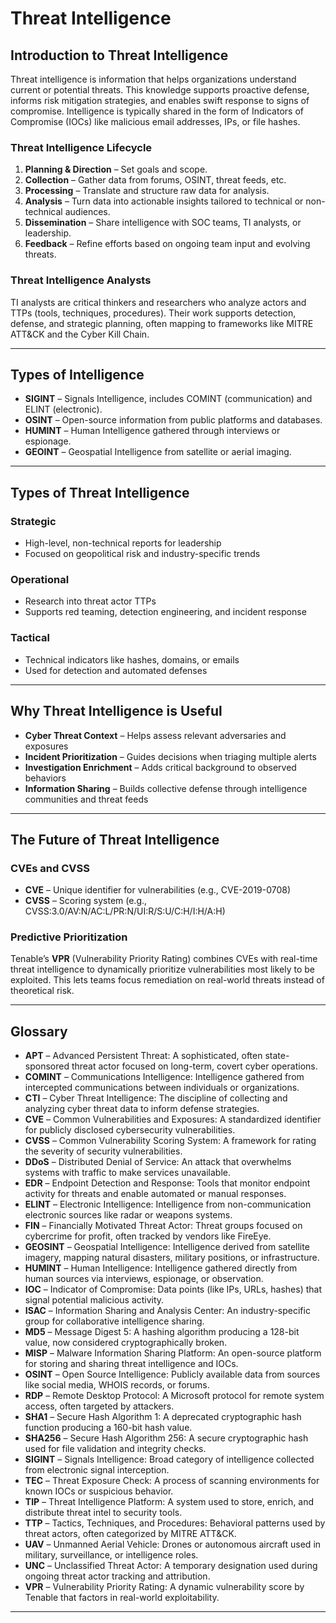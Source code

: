# Threat Intelligence

## Introduction to Threat Intelligence

Threat intelligence is information that helps organizations understand current or potential threats. This knowledge supports proactive defense, informs risk mitigation strategies, and enables swift response to signs of compromise. Intelligence is typically shared in the form of Indicators of Compromise (IOCs) like malicious email addresses, IPs, or file hashes.

### Threat Intelligence Lifecycle

1. **Planning & Direction** – Set goals and scope.
2. **Collection** – Gather data from forums, OSINT, threat feeds, etc.
3. **Processing** – Translate and structure raw data for analysis.
4. **Analysis** – Turn data into actionable insights tailored to technical or non-technical audiences.
5. **Dissemination** – Share intelligence with SOC teams, TI analysts, or leadership.
6. **Feedback** – Refine efforts based on ongoing team input and evolving threats.

### Threat Intelligence Analysts

TI analysts are critical thinkers and researchers who analyze actors and TTPs (tools, techniques, procedures). Their work supports detection, defense, and strategic planning, often mapping to frameworks like MITRE ATT&CK and the Cyber Kill Chain.

---

## Types of Intelligence

- **SIGINT** – Signals Intelligence, includes COMINT (communication) and ELINT (electronic).
- **OSINT** – Open-source information from public platforms and databases.
- **HUMINT** – Human Intelligence gathered through interviews or espionage.
- **GEOINT** – Geospatial Intelligence from satellite or aerial imaging.

---

## Types of Threat Intelligence

### Strategic
- High-level, non-technical reports for leadership
- Focused on geopolitical risk and industry-specific trends

### Operational
- Research into threat actor TTPs
- Supports red teaming, detection engineering, and incident response

### Tactical
- Technical indicators like hashes, domains, or emails
- Used for detection and automated defenses

---

## Why Threat Intelligence is Useful

- **Cyber Threat Context** – Helps assess relevant adversaries and exposures
- **Incident Prioritization** – Guides decisions when triaging multiple alerts
- **Investigation Enrichment** – Adds critical background to observed behaviors
- **Information Sharing** – Builds collective defense through intelligence communities and threat feeds

---

## The Future of Threat Intelligence

### CVEs and CVSS
- **CVE** – Unique identifier for vulnerabilities (e.g., CVE-2019-0708)
- **CVSS** – Scoring system (e.g., CVSS:3.0/AV:N/AC:L/PR:N/UI:R/S:U/C:H/I:H/A:H)

### Predictive Prioritization
Tenable’s **VPR** (Vulnerability Priority Rating) combines CVEs with real-time threat intelligence to dynamically prioritize vulnerabilities most likely to be exploited. This lets teams focus remediation on real-world threats instead of theoretical risk.

---

## Glossary

- **APT** – Advanced Persistent Threat: A sophisticated, often state-sponsored threat actor focused on long-term, covert cyber operations.
- **COMINT** – Communications Intelligence: Intelligence gathered from intercepted communications between individuals or organizations.
- **CTI** – Cyber Threat Intelligence: The discipline of collecting and analyzing cyber threat data to inform defense strategies.
- **CVE** – Common Vulnerabilities and Exposures: A standardized identifier for publicly disclosed cybersecurity vulnerabilities.
- **CVSS** – Common Vulnerability Scoring System: A framework for rating the severity of security vulnerabilities.
- **DDoS** – Distributed Denial of Service: An attack that overwhelms systems with traffic to make services unavailable.
- **EDR** – Endpoint Detection and Response: Tools that monitor endpoint activity for threats and enable automated or manual responses.
- **ELINT** – Electronic Intelligence: Intelligence from non-communication electronic sources like radar or weapons systems.
- **FIN** – Financially Motivated Threat Actor: Threat groups focused on cybercrime for profit, often tracked by vendors like FireEye.
- **GEOSINT** – Geospatial Intelligence: Intelligence derived from satellite imagery, mapping natural disasters, military positions, or infrastructure.
- **HUMINT** – Human Intelligence: Intelligence gathered directly from human sources via interviews, espionage, or observation.
- **IOC** – Indicator of Compromise: Data points (like IPs, URLs, hashes) that signal potential malicious activity.
- **ISAC** – Information Sharing and Analysis Center: An industry-specific group for collaborative intelligence sharing.
- **MD5** – Message Digest 5: A hashing algorithm producing a 128-bit value, now considered cryptographically broken.
- **MISP** – Malware Information Sharing Platform: An open-source platform for storing and sharing threat intelligence and IOCs.
- **OSINT** – Open Source Intelligence: Publicly available data from sources like social media, WHOIS records, or forums.
- **RDP** – Remote Desktop Protocol: A Microsoft protocol for remote system access, often targeted by attackers.
- **SHA1** – Secure Hash Algorithm 1: A deprecated cryptographic hash function producing a 160-bit hash value.
- **SHA256** – Secure Hash Algorithm 256: A secure cryptographic hash used for file validation and integrity checks.
- **SIGINT** – Signals Intelligence: Broad category of intelligence collected from electronic signal interception.
- **TEC** – Threat Exposure Check: A process of scanning environments for known IOCs or suspicious behavior.
- **TIP** – Threat Intelligence Platform: A system used to store, enrich, and distribute threat intel to security tools.
- **TTP** – Tactics, Techniques, and Procedures: Behavioral patterns used by threat actors, often categorized by MITRE ATT&CK.
- **UAV** – Unmanned Aerial Vehicle: Drones or autonomous aircraft used in military, surveillance, or intelligence roles.
- **UNC** – Unclassified Threat Actor: A temporary designation used during ongoing threat actor tracking and attribution.
- **VPR** – Vulnerability Priority Rating: A dynamic vulnerability score by Tenable that factors in real-world exploitability.


---

